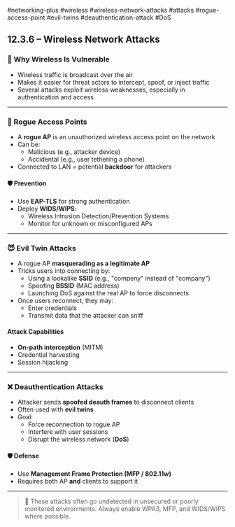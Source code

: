 #networking-plus #wireless #wireless-network-attacks #attacks #rogue-access-point #evil-twins #deauthentication-attack #DoS 

## 12.3.6 – Wireless Network Attacks

### 🎯 Why Wireless Is Vulnerable
- Wireless traffic is broadcast over the air
- Makes it easier for threat actors to intercept, spoof, or inject traffic
- Several attacks exploit wireless weaknesses, especially in authentication and access

---

### 🚨 Rogue Access Points

- A **rogue AP** is an unauthorized wireless access point on the network
- Can be:
  - Malicious (e.g., attacker device)
  - Accidental (e.g., user tethering a phone)
- Connected to LAN = potential **backdoor** for attackers

#### 🛡 Prevention
- Use **EAP-TLS** for strong authentication
- Deploy **WIDS/WIPS**:
  - Wireless Intrusion Detection/Prevention Systems
  - Monitor for unknown or misconfigured APs

---

### 😈 Evil Twin Attacks

- A rogue AP **masquerading as a legitimate AP**
- Tricks users into connecting by:
  - Using a lookalike **SSID** (e.g., "compeny" instead of "company")
  - Spoofing **BSSID** (MAC address)
  - Launching DoS against the real AP to force disconnects
- Once users reconnect, they may:
  - Enter credentials
  - Transmit data that the attacker can sniff

#### Attack Capabilities
- **On-path interception** (MITM)
- Credential harvesting
- Session hijacking

---

### ❌ Deauthentication Attacks

- Attacker sends **spoofed deauth frames** to disconnect clients
- Often used with **evil twins**
- Goal:
  - Force reconnection to rogue AP
  - Interfere with user sessions
  - Disrupt the wireless network (**DoS**)

#### 🛡 Defense
- Use **Management Frame Protection (MFP / 802.11w)**
- Requires both AP **and** clients to support it

---

> 🧠 These attacks often go undetected in unsecured or poorly monitored environments. Always enable WPA3, MFP, and WIDS/WIPS where possible.
